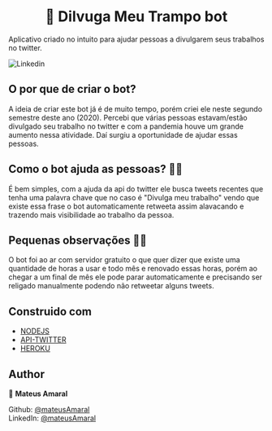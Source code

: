 <h1 align="center"> 📢 Dilvuga Meu Trampo bot   </h1>

Aplicativo criado no intuito para ajudar pessoas a divulgarem seus trabalhos no twitter.

<p>
  <img alt="Linkedin" src="https://img.shields.io/github/followers/mateusamarall?style=social" />
</p>

## O por que de criar o bot?


<p>A ideia de criar este bot já é de muito tempo, porém criei ele neste segundo semestre deste ano (2020). Percebi que várias pessoas estavam/estão divulgado seu trabalho no twitter e com a pandemia houve um grande aumento nessa atividade. Daí surgiu a oportunidade de ajudar essas pessoas.
</p>

## Como o bot  ajuda as pessoas? 💁‍♂️

<p> É bem simples, com a ajuda da api do twitter ele busca tweets recentes que tenha uma palavra chave que no caso é "Divulga meu trabalho" vendo que existe essa
frase o bot automaticamente retweeta assim  alavacando e trazendo mais visibilidade ao trabalho da pessoa.</p>


## Pequenas observações 🕵️‍♂️
<p>O bot foi ao ar com servidor gratuito o que quer dizer que existe uma quantidade de horas a usar e todo mês e renovado essas horas, porém ao chegar a um final de mês ele pode parar automaticamente
e precisando ser religado manualmente podendo não retweetar alguns tweets.
</p>

## Construido com

- [NODEJS](https://nodejs.org/en/)
- [API-TWITTER](https://developer.twitter.com/en/docs)
- [HEROKU](https://www.heroku.com/)




## Author

👤 **Mateus Amaral**

Github: [@mateusAmaral](https://github.com/mateusamarall) <br/>
LinkedIn: [@mateusAmaral](https://www.linkedin.com/in/mateus-passos-amaral/)
